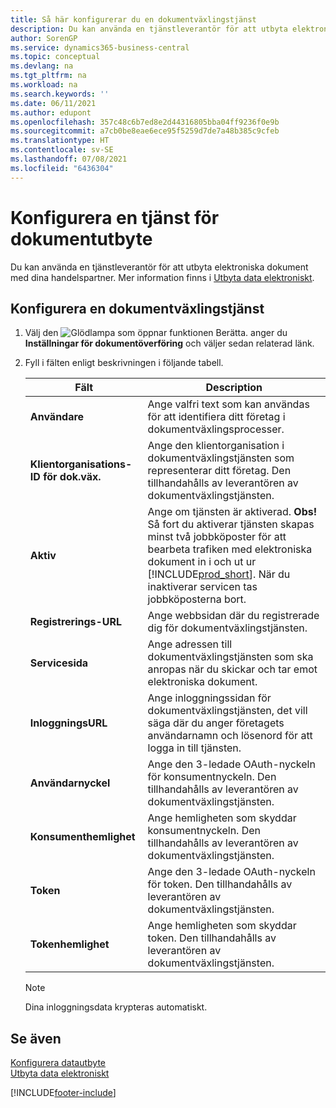 ```yaml
---
title: Så här konfigurerar du en dokumentväxlingstjänst
description: Du kan använda en tjänstleverantör för att utbyta elektroniska dokument med dina handelspartner genom att använda Inställningar för dokumentöverföring.
author: SorenGP
ms.service: dynamics365-business-central
ms.topic: conceptual
ms.devlang: na
ms.tgt_pltfrm: na
ms.workload: na
ms.search.keywords: ''
ms.date: 06/11/2021
ms.author: edupont
ms.openlocfilehash: 357c48c6b7ed8e2d44316805bba04ff9236f0e9b
ms.sourcegitcommit: a7cb0be8eae6ece95f5259d7de7a48b385c9cfeb
ms.translationtype: HT
ms.contentlocale: sv-SE
ms.lasthandoff: 07/08/2021
ms.locfileid: "6436304"
---
```

# <a name="set-up-a-document-exchange-service"></a>Konfigurera en tjänst för dokumentutbyte
Du kan använda en tjänstleverantör för att utbyta elektroniska dokument med dina handelspartner. Mer information finns i [Utbyta data elektroniskt](across-data-exchange.md).  

## <a name="to-set-up-a-document-exchange-service"></a>Konfigurera en dokumentväxlingstjänst  
1. Välj den ![Glödlampa som öppnar funktionen Berätta.](media/ui-search/search_small.png "Berätta vad du vill göra") anger du **Inställningar för dokumentöverföring** och väljer sedan relaterad länk.  
2. Fyll i fälten enligt beskrivningen i följande tabell.  

    |Fält|Description|  
    |---------------------------------|---------------------------------------|  
    |**Användare**|Ange valfri text som kan användas för att identifiera ditt företag i dokumentväxlingsprocesser.|  
    |**Klientorganisations-ID för dok.väx.**|Ange den klientorganisation i dokumentväxlingstjänsten som representerar ditt företag. Den tillhandahålls av leverantören av dokumentväxlingstjänsten.|  
    |**Aktiv**|Ange om tjänsten är aktiverad. **Obs!** Så fort du aktiverar tjänsten skapas minst två jobbköposter för att bearbeta trafiken med elektroniska dokument in i och ut ur [!INCLUDE[prod_short](includes/prod_short.md)]. När du inaktiverar servicen tas jobbköposterna bort.|  
    |**Registrerings-URL**|Ange webbsidan där du registrerade dig för dokumentväxlingstjänsten.|  
    |**Servicesida**|Ange adressen till dokumentväxlingstjänsten som ska anropas när du skickar och tar emot elektroniska dokument.|  
    |**InloggningsURL**|Ange inloggningssidan för dokumentväxlingstjänsten, det vill säga där du anger företagets användarnamn och lösenord för att logga in till tjänsten.|  
    |**Användarnyckel**|Ange den 3-ledade OAuth-nyckeln för konsumentnyckeln. Den tillhandahålls av leverantören av dokumentväxlingstjänsten.|  
    |**Konsumenthemlighet**|Ange hemligheten som skyddar konsumentnyckeln. Den tillhandahålls av leverantören av dokumentväxlingstjänsten.|  
    |**Token**|Ange den 3-ledade OAuth-nyckeln för token. Den tillhandahålls av leverantören av dokumentväxlingstjänsten.|  
    |**Tokenhemlighet**|Ange hemligheten som skyddar token. Den tillhandahålls av leverantören av dokumentväxlingstjänsten.|  

    > [!NOTE]  
    > Dina inloggningsdata krypteras automatiskt.

## <a name="see-also"></a>Se även  
[Konfigurera datautbyte](across-set-up-data-exchange.md)  
[Utbyta data elektroniskt](across-data-exchange.md)


[!INCLUDE[footer-include](includes/footer-banner.md)]